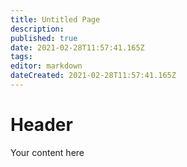 ```yaml
---
title: Untitled Page
description: 
published: true
date: 2021-02-28T11:57:41.165Z
tags: 
editor: markdown
dateCreated: 2021-02-28T11:57:41.165Z
---
```


# Header
Your content here